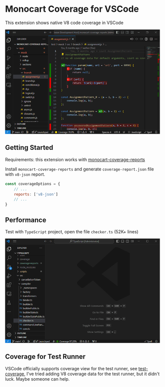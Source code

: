 # Monocart Coverage for VSCode

This extension shows native V8 code coverage in VSCode

![](assets/preview.gif)

## Getting Started

Requirements: this extension works with [monocart-coverage-reports](https://github.com/cenfun/monocart-coverage-reports)

Install `monocart-coverage-reports` and generate `coverage-report.json` file with `v8-json` report.

```js
const coverageOptions = {
    // ...
    reports: ['v8-json']
    // ...
}
```

## Performance

Test with `TypeScript` project, open the file `checker.ts` (52K+ lines)

![](assets/performance.gif)


## Coverage for Test Runner

VSCode officially supports coverage view for the test runner, see [test-coverage](https://code.visualstudio.com/api/extension-guides/testing#test-coverage), I've tried adding V8 coverage data for the test runner, but it didn't luck. Maybe someone can help.